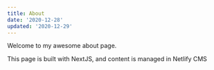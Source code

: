 ```yaml
---
title: About
date: '2020-12-28'
updated: '2020-12-29'
---
```

Welcome to my awesome about page.

This page is built with NextJS, and content is managed in Netlify CMS